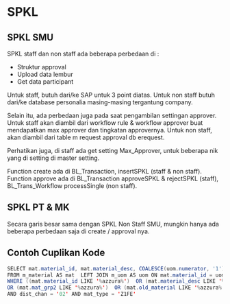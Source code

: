 
# SPKL

## SPKL SMU
SPKL staff dan non staff ada beberapa perbedaan di :
- Struktur approval
- Upload data lembur
- Get data participant

Untuk staff, butuh dari/ke SAP untuk 3 point diatas. Untuk non staff butuh dari/ke database personalia masing-masing tergantung company.

Selain itu, ada perbedaan juga pada saat pengambilan settingan approver. Untuk staff akan diambil dari workflow rule & workflow approver buat mendapatkan max approver dan tingkatan approvernya. Untuk non staff, akan diambil dari table m request approval db erequest.

Perhatikan juga, di staff ada get setting Max_Approver, untuk beberapa nik yang di setting di master setting.

Function create ada di BL_Transaction, insertSPKL (staff & non staff). Function approve ada di BL_Transaction approveSPKL & rejectSPKL (staff), BL_Trans_Workflow processSingle (non staff).

## SPKL PT & MK
Secara garis besar sama dengan SPKL Non Staff SMU, mungkin hanya ada beberapa perbedaan saja di create / approval nya.

## Contoh Cuplikan Kode

```java
SELECT mat.material_id, mat.material_desc, COALESCE(uom.numerator, '1') 
FROM m_material AS mat  LEFT JOIN m_uom AS uom ON mat.material_id = uom.material_id  
WHERE ((mat.material_id LIKE '%azzura%')  OR (mat.material_desc LIKE '%azzura%')  
OR (mat.mat_grp2 LIKE '%azzura%')  OR (mat.old_material LIKE '%azzura%')) 
AND dist_chan = '02' AND mat_type = 'Z1FE'
```
